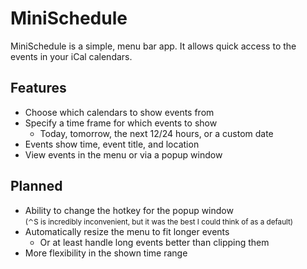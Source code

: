 # MiniSchedule

MiniSchedule is a simple, menu bar app. It allows quick access to the events in your iCal calendars.

## Features

- Choose which calendars to show events from
- Specify a time frame for which events to show
    - Today, tomorrow, the next 12/24 hours, or a custom date
- Events show time, event title, and location
- View events in the menu or via a popup window

## Planned

- Ability to change the hotkey for the popup window  
  <small>(⌃S is incredibly inconvenient, but it was the best I could think of as a default)</small>
- Automatically resize the menu to fit longer events
    - Or at least handle long events better than clipping them
- More flexibility in the shown time range